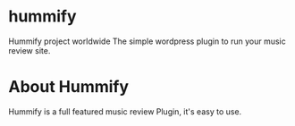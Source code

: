 # hummify
Hummify project worldwide
The simple wordpress plugin to run your music
review site.
# About Hummify 
Hummify is a full featured music review
Plugin, it's easy to use.


